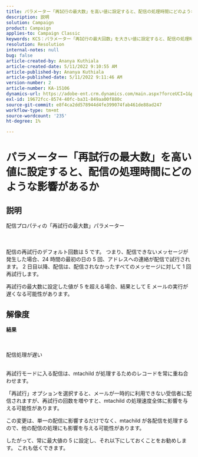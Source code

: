 ```yaml
---
title: パラメーター「再試行の最大数」を高い値に設定すると、配信の処理時間にどのような影響があるか
description: 説明
solution: Campaign
product: Campaign
applies-to: Campaign Classic
keywords: KCS：パラメーター「再試行の最大回数」を大きい値に設定すると、配信の処理時間にどのような影響があるか
resolution: Resolution
internal-notes: null
bug: false
article-created-by: Ananya Kuthiala
article-created-date: 5/11/2022 9:10:55 AM
article-published-by: Ananya Kuthiala
article-published-date: 5/11/2022 9:11:46 AM
version-number: 2
article-number: KA-15106
dynamics-url: https://adobe-ent.crm.dynamics.com/main.aspx?forceUCI=1&pagetype=entityrecord&etn=knowledgearticle&id=1e53c73c-0ad1-ec11-a7b5-0022480a8e40
exl-id: 19672fcc-8574-40fc-ba31-849aa00f880c
source-git-commit: e8f4ca2dd578944d4fe399074fab461de88ad247
workflow-type: tm+mt
source-wordcount: '235'
ht-degree: 1%

---
```


# パラメーター「再試行の最大数」を高い値に設定すると、配信の処理時間にどのような影響があるか

## 説明

配信プロパティの「再試行の最大数」パラメーター<br><br><br><br>
配信の再試行のデフォルト回数は 5 です。 つまり、配信できないメッセージが発生した場合、24 時間の最初の日の 5 回、アドレスへの連絡が配信で試行されます。 2 日目以降、配信は、配信されなかったすべてのメッセージに対して 1 回再試行します。



再試行の最大数に設定した値が 5 を超える場合、結果として E メールの実行が遅くなる可能性があります。


## 解像度

<b>結果</b>

<br><br>配信処理が遅い<br><br>


再試行モードに入る配信は、mtachild が処理するためのレコードを常に重ね合わせます。

「再試行」オプションを選択すると、メールが一時的に利用できない受信者に配信されますが、再試行の回数を増やすと、mtachild の処理速度全体に影響を与える可能性があります。

この変更は、単一の配信に影響するだけでなく、mtachild が各配信を処理するので、他の配信の処理にも影響を与える可能性があります。



したがって、常に最大値の 5 に設定し、それ以下にしておくことをお勧めします。 これも低くできます。
